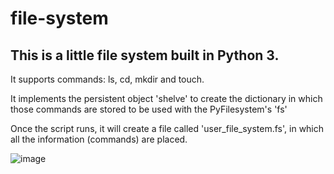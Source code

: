 # file-system
## This is a little file system built in Python 3.



It supports commands: ls, cd, mkdir and touch.

It implements the persistent object 'shelve' to create the dictionary in which those commands are stored 
to be used with the PyFilesystem's 'fs'

Once the script runs, it will create a file called 'user_file_system.fs', in which all the information (commands) are placed.

![image](https://user-images.githubusercontent.com/23265302/169389426-e9a1dd8a-3cdf-4fda-80a8-c9925a7f068e.png)

